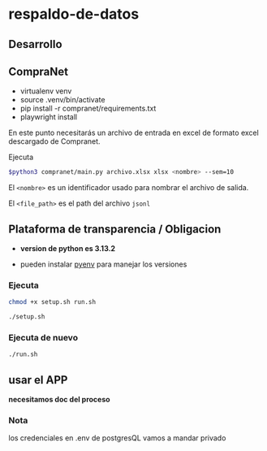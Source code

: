 # respaldo-de-datos

## Desarrollo

## CompraNet

- virtualenv venv
- source .venv/bin/activate
- pip install -r compranet/requirements.txt
- playwright install

En este punto necesitarás un archivo de entrada en excel de formato excel
descargado de Compranet.

Ejecuta

```bash
$python3 compranet/main.py archivo.xlsx xlsx <nombre> --sem=10
```

El `<nombre>` es un identificador usado para nombrar el archivo de salida.

El `<file_path>` es el path del archivo `jsonl`

## Plataforma de transparencia / Obligacion

- **version de python es 3.13.2**

- pueden instalar [pyenv](https://github.com/pyenv/pyenv) para manejar los versiones

### Ejecuta

```bash
chmod +x setup.sh run.sh

./setup.sh

```

### Ejecuta de nuevo

```bash
./run.sh
```

## usar el APP

**necesitamos doc del proceso**

### Nota

los credenciales en .env de postgresQL vamos a mandar privado
